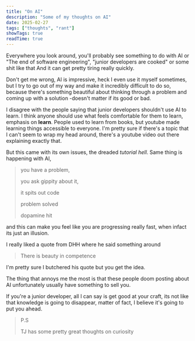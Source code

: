 ```yaml
---
title: "On AI"
description: "Some of my thoughts on AI"
date: 2025-02-27
tags: ["thoughts", "rant"]
showTags: true
readTime: true
---
```


Everywhere you look around, you'll probably see something to do with AI or
"The end of software engineering", "junior developers are cooked" or some shit like that
And it can get pretty tiring really quickly.

Don't get me wrong, AI is impressive, heck I even use it myself sometimes, but I try to go out of my way
and make it incredibly difficult to do so, because there's something beautiful about thinking
through a problem and coming up with a solution -doesn't matter if its good or bad.

I disagree with the people saying that junior developers shouldn't use AI to learn.
I think anyone should use what feels comfortable for them to learn, emphasis on **learn**.
People used to learn from books, but youtube made learning things accessible to everyone.
I'm pretty sure if there's a topic that I can't seem to wrap my head around, there's a youtube
video out there explaining exactly that.

But this came with its own issues, the dreaded *tutorial hell*. Same thing is happening with AI,
> you have a problem,
>
> you ask gippity about it,
>
> it spits out code
>
> problem solved
>
> dopamine hit

and this can make you feel like you are progressing really fast, when infact its just an illusion.

I really liked a quote from DHH where he said something around
> There is beauty in competence

I'm pretty sure I butchered his quote but you get the idea.

The thing that annoys me the most is that these people doom posting about AI
unfortunately usually have something to sell you.


If you're a junior developer, all I can say is get good at your craft, its not like that
knowledge is going to disappear, matter of fact, I believe it's going to put you ahead.

> P.S
>
> TJ has some pretty great thoughts on curiosity
